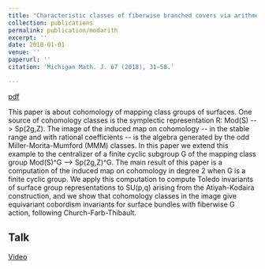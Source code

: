 ```yaml
---
title: "Characteristic classes of fiberwise branched covers via arithmetic groups"
collection: publications
permalink: publication/modarith
excerpt: ''
date: 2018-01-01
venue: ''
paperurl: ''
citation: 'Michigan Math. J. 67 (2018), 31–58.'

---
```


[pdf](http://bena-tshishiku.github.io/files/papers/modarith.pdf)

This paper is about cohomology of mapping class groups of surfaces. One source of cohomology classes is the symplectic representation R: Mod(S) --> Sp(2g,Z). The image of the induced map on cohomology --  in the stable range and with rational coefficients -- is the algebra generated by the odd Miller-Morita-Mumford (MMM) classes. In this paper we extend this example to the centralizer of a finite cyclic subgroup G of the mapping class group Mod(S)^G --> Sp(2g,Z)^G. The main result of this paper is a computation of the induced map on cohomology in degree 2 when G is a finite cyclic group. We apply this computation to compute Toledo invariants of surface group representations to SU(p,q) arising from the Atiyah-Kodaira construction, and we show that cohomology classes in the image give equivariant cobordism invariants for surface bundles with fiberwise G action, following Church-Farb-Thibault. 

## Talk 

[Video](https://www.youtube.com/watch?v=RbmFs1MJ-Cw)